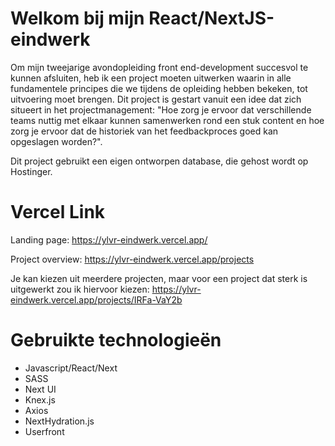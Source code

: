 # Welkom bij mijn React/NextJS-eindwerk

Om mijn tweejarige avondopleiding front end-development succesvol te kunnen afsluiten, heb ik een project moeten uitwerken waarin in alle fundamentele principes die we tijdens de opleiding hebben bekeken, tot uitvoering moet brengen. Dit project is gestart vanuit een idee dat zich situeert in het projectmanagement: "Hoe zorg je ervoor dat verschillende teams nuttig met elkaar kunnen samenwerken rond een stuk content en hoe zorg je ervoor dat de historiek van het feedbackproces goed kan opgeslagen worden?".

Dit project gebruikt een eigen ontworpen database, die gehost wordt op Hostinger.

# Vercel Link

Landing page:
https://ylvr-eindwerk.vercel.app/

Project overview:
https://ylvr-eindwerk.vercel.app/projects

Je kan kiezen uit meerdere projecten, maar voor een project dat sterk is uitgewerkt zou ik hiervoor kiezen:
https://ylvr-eindwerk.vercel.app/projects/IRFa-VaY2b

# Gebruikte technologieën

- Javascript/React/Next
- SASS
- Next UI
- Knex.js
- Axios
- NextHydration.js
- Userfront
